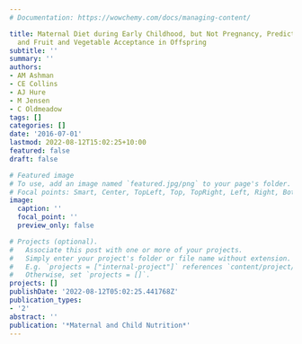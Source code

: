 ```yaml
---
# Documentation: https://wowchemy.com/docs/managing-content/

title: Maternal Diet during Early Childhood, but Not Pregnancy, Predicts Diet Quality
  and Fruit and Vegetable Acceptance in Offspring
subtitle: ''
summary: ''
authors:
- AM Ashman
- CE Collins
- AJ Hure
- M Jensen
- C Oldmeadow
tags: []
categories: []
date: '2016-07-01'
lastmod: 2022-08-12T15:02:25+10:00
featured: false
draft: false

# Featured image
# To use, add an image named `featured.jpg/png` to your page's folder.
# Focal points: Smart, Center, TopLeft, Top, TopRight, Left, Right, BottomLeft, Bottom, BottomRight.
image:
  caption: ''
  focal_point: ''
  preview_only: false

# Projects (optional).
#   Associate this post with one or more of your projects.
#   Simply enter your project's folder or file name without extension.
#   E.g. `projects = ["internal-project"]` references `content/project/deep-learning/index.md`.
#   Otherwise, set `projects = []`.
projects: []
publishDate: '2022-08-12T05:02:25.441768Z'
publication_types:
- '2'
abstract: ''
publication: '*Maternal and Child Nutrition*'
---
```

